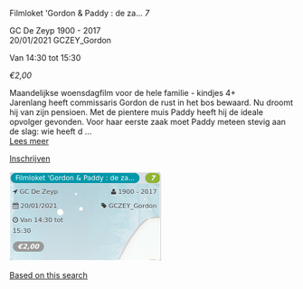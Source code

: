Filmloket 'Gordon & Paddy : de za... *7*

GC De Zeyp 1900 - 2017  
20/01/2021 GCZEY\_Gordon  

Van 14:30 tot 15:30

*€2,00*

  

  

Maandelijkse woensdagfilm voor de hele familie - kindjes 4+  
Jarenlang heeft commissaris Gordon de rust in het bos bewaard. Nu droomt hij van zijn pensioen. Met de pientere muis Paddy heeft hij de ideale opvolger gevonden. Voor haar eerste zaak moet Paddy meteen stevig aan de slag: wie heeft d ...  
[Lees meer](https://tickets.vgc.be/activity/subscribe/GCZEY_Gordon)

[Inschrijven](https://tickets.vgc.be/activity/subscribe/GCZEY_Gordon)

![](53877.png)

[Based on this search](https://tickets.vgc.be/activity/index?&vrijeplaatsen=1&Age%5B%5D=3%2C4&entity=276)